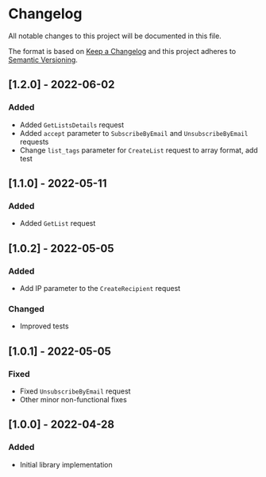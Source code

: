 # Changelog
All notable changes to this project will be documented in this file.

The format is based on [Keep a Changelog](http://keepachangelog.com/en/1.0.0/)
and this project adheres to [Semantic Versioning](http://semver.org/spec/v2.0.0.html).

## [1.2.0] - 2022-06-02
### Added
- Added `GetListsDetails` request
- Added `accept` parameter to `SubscribeByEmail` and `UnsubscribeByEmail` requests
- Change `list_tags` parameter for `CreateList` request to array format, add test

## [1.1.0] - 2022-05-11
### Added
- Added `GetList` request

## [1.0.2] - 2022-05-05
### Added
- Add IP parameter to the `CreateRecipient` request
### Changed
- Improved tests

## [1.0.1] - 2022-05-05
### Fixed
- Fixed `UnsubscribeByEmail` request
- Other minor non-functional fixes

## [1.0.0] - 2022-04-28
### Added
- Initial library implementation
